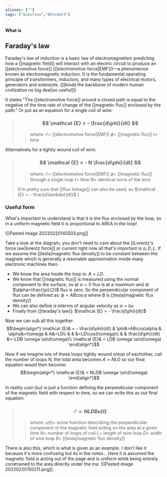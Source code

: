 ```yaml
---
aliases: [""]
tags: ["Question","QFormat3"]
---
```


#### What is
## Faraday's law
Faraday's law of induction is a basic law of electromagnetism predicting how a [[magnetic field]] will interact with an electric circuit to produce an [[electromotive force]] ([[electromotive force|EMF]])—a phenomenon known as electromagnetic induction. 
It is the fundamental operating principle of transformers, inductors, and many types of electrical motors, generators and solenoids. ([[kinda the backbone of modern human civilization no big deal|so useful]])

It states "The [[electromotive force]] around a closed path is equal to the negative of the time rate of change of the [[magnetic flux]] enclosed by the path."
Or put as an equation for a single coil of wire:

> ### $$ \mathcal {E} = - \frac{d\phi}{dt} $$ 
>> where:
>> $\mathcal {E}=$ [[electromotive force|EMF]]
>> $\phi=$ [[magnetic flux]]
>> $t=$ time

Alternatively for a tightly wound coil of wire:

> ### $$ \mathcal {E} = - N \frac{d\phi}{dt} $$
>> where:
>> $\mathcal {E}=$ [[electromotive force|EMF]]
>> $\phi=$ [[magnetic flux]] through a single loop
>> $t=$ time
>> $N =$ identical turns of the wire
> 
> (I'm pretty sure that [[flux linkage]] can also be used, so $\mathcal {E} = - \frac{d\lambda}{dt}$ )

### Useful form

What's important to understand is that it is the flux enclosed by the loop, so in a uniform magnetic field it is proportional to AREA in the loop!

![[Pasted image 20220220145503.png]]

Take a look at the diagram, you don't need to care about the [[Lorentz's force law|lorentz force]] or current right now all that's important is $\alpha, D, L$. If we assume the [[tesla|magnetic flux density]] to be constant between the magnets which is generally a resonable approximation inside many electronic machines then:
- We know the area inside the loop is: $A=LD$.
- We know that [[magnetic flux]] is measured using the normal component to the surface, so at $\alpha=0$ flux is at a maximum and at $\alpha=\frac{\pi}{2}$ flux is zero. So the perpendicular component of flux can be defined as: $\phi=AB\cos\alpha$ where $B$ is [[tesla|magnetic flux density]]
- We can also define $\alpha$ interms of angular velocity as $\alpha=t\omega$
- Finally from [[faraday's law]]: $\mathcal {E} = - \frac{d\phi}{dt}$

Now we can sub all this together:
$$\begin{align*}
\mathcal {E}& = - \frac{d\phi}{dt} & \phi&=AB\cos\alpha & \alpha&=t\omega & A&=LD\\
& & &=LD\cos(t\omega)\\
& & \frac{d\phi}{dt} &=-LDB \omega \sin(t\omega)\\
\mathcal {E}& = LDB \omega \sin(t\omega)
\end{align*}$$

Now if we imagine lots of these loops tightly wound ontop of eachother, call the number of loops $N$, the total area becomes $A=NLD$ so our final equation would then become:
$$\begin{align*}
\mathcal {E}& = NLDB \omega \sin(t\omega)
\end{align*}$$

In reality $\omega\sin(t\omega)$ is just a function defining the perpendicular component of the magnetic field with respect to time, so we can write this as out final equation:

> ### $$ \mathcal {E} = NLDB u(t) $$ 
>> where:
>> $u(t)=$ some function describing the perpendicular component of the magnetic field acting on the area at a given time
>> $N=$ number of loops of coil
>> $L=$ length of wire loop
>> $D=$ width of wire loop
>> $B=$ [[tesla|magnetic flux density]]

There is also this, which is what is given as an example. I don't like it because it's more confusing but its in the notes... Here it is assumed the magnetic field is acting out of the page and is uniform while being entirely constrained to the area directly under the ma:
![[Pasted image 20220220150211.png]]